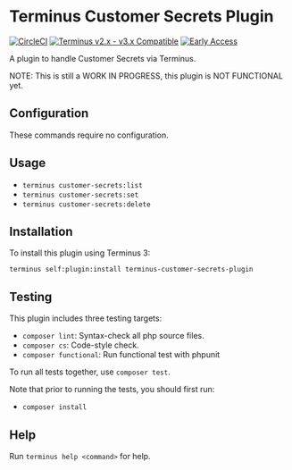 # Terminus Customer Secrets Plugin

[![CircleCI](https://circleci.com/gh/pantheon-systems/terminus-customer-secrets-plugin.svg?style=shield)](https://circleci.com/gh/pantheon-systems/terminus-customer-secrets-plugin)
[![Terminus v2.x - v3.x Compatible](https://img.shields.io/badge/terminus-2.x%20--%203.x-green.svg)](https://github.com/pantheon-systems/terminus-plugin-example/tree/2.x)
[![Early Access](https://img.shields.io/badge/Pantheon-Early_Access-yellow?logo=pantheon&color=FFDC28)](https://pantheon.io/docs/oss-support-levels#early-access)

A plugin to handle Customer Secrets via Terminus.

NOTE: This is still a WORK IN PROGRESS, this plugin is NOT FUNCTIONAL yet.

## Configuration

These commands require no configuration.

## Usage
* `terminus customer-secrets:list`
* `terminus customer-secrets:set`
* `terminus customer-secrets:delete`

## Installation

To install this plugin using Terminus 3:
```
terminus self:plugin:install terminus-customer-secrets-plugin
```

## Testing
This plugin includes three testing targets:

* `composer lint`: Syntax-check all php source files.
* `composer cs`: Code-style check.
* `composer functional`: Run functional test with phpunit

To run all tests together, use `composer test`.

Note that prior to running the tests, you should first run:
* `composer install`

## Help
Run `terminus help <command>` for help.
